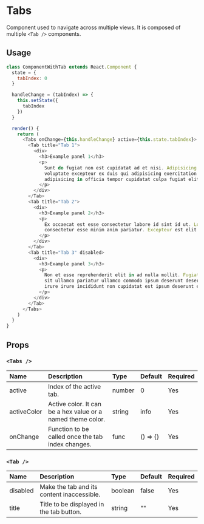 # Tabs

Component used to navigate across multiple views. It is composed of multiple `<Tab />` components.

## Usage

```js
class ComponentWithTab extends React.Component {
  state = {
    tabIndex: 0
  }

  handleChange = (tabIndex) => {
    this.setState({
      tabIndex
    })
  }

  render() {
    return (
      <Tabs onChange={this.handleChange} active={this.state.tabIndex}>
        <Tab title="Tab 1">
          <div>
            <h3>Example panel 1</h3>
            <p>
              Sunt do fugiat non est cupidatat ad et nisi. Adipisicing mollit veniam officia do id. Consequat
              voluptate excepteur ex duis qui adipisicing exercitation minim nostrud non aliquip culpa enim. Aute non
              adipisicing in officia tempor cupidatat culpa fugiat elit sunt nisi eu esse.
            </p>
          </div>
        </Tab>
        <Tab title="Tab 2">
          <div>
            <h3>Example panel 2</h3>
            <p>
              Ex occaecat est esse consectetur labore id sint id ut. Lorem commodo adipisicing ad adipisicing ea
              consectetur esse minim anim pariatur. Excepteur est elit mollit sunt qui excepteur minim fugiat.
            </p>
          </div>
        </Tab>
        <Tab title="Tab 3" disabled>
          <div>
            <h3>Example panel 3</h3>
            <p>
              Non et esse reprehenderit elit in ad nulla mollit. Fugiat nulla consequat esse do est. Enim cupidatat
              sit ullamco pariatur ullamco commodo ipsum deserunt deserunt dolor minim sit magna. Duis adipisicing
              irure irure incididunt non cupidatat est ipsum deserunt ex qui adipisicing.
            </p>
          </div>
        </Tab>
      </Tabs>
    )
  }
}
```

## Props

### `<Tabs />`

| Name | Description | Type | Default | Required | 
| :--- | :--- | :--- | :---| :--- |
| active | Index of the active tab. | number | 0 | Yes |
| activeColor | Active color. It can be a hex value or a named theme color. | string | info | Yes |
| onChange | Function to be called once the tab index changes. | func | () => {} | Yes |

### `<Tab />`

| Name | Description | Type | Default | Required | 
| :--- | :--- | :--- | :---| :--- |
| disabled | Make the tab and its content inaccessible. | boolean | false | Yes |
| title | Title to be displayed in the tab button. | string | "" | Yes |
